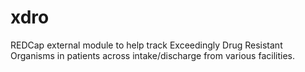 # xdro
REDCap external module to help track Exceedingly Drug Resistant Organisms in patients across intake/discharge from various facilities.
